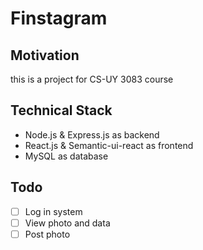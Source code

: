# Finstagram

## Motivation

this is a project for CS-UY 3083 course

## Technical Stack

- Node.js & Express.js as backend
- React.js & Semantic-ui-react as frontend
- MySQL as database

## Todo

- [ ] Log in system
- [ ] View photo and data
- [ ] Post photo
